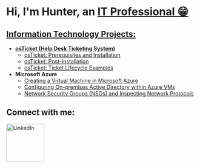 <h1>Hi, I'm Hunter, an <a href="https://www.linkedin.com/in/hunter-southerland-96493b260/"> IT Professional 😁</h1>

<h2>Information Technology Projects:</h2>

- <b>osTicket (Help Desk Ticketing System)</b>
  - [osTicket: Prerequisites and Installation](https://github.com/hsoutherland/osticket-prereqs)
  - [osTicket: Post-Installation](https://github.com/hsoutherland/post-install-config)
  - [osTicket: Ticket Lifecycle Examples](https://github.com/hsoutherland/ticket-lifecycle)
- <b>Microsoft Azure</b>
  - [Creating a Virtual Machine in Microsoft Azure](https://github.com/hsoutherland/azure-vm)
  - [Configuring On-premises Active Directory within Azure VMs](https://github.com/hsoutherland/configure-ad)
  - [Network Security Groups (NSGs) and Inspecting Network Protocols](https://github.com/hsoutherland/azure-network-protocols)
 
<h2>Connect with me:</h2>

<a href="https://www.linkedin.com/in/hunter-southerland-96493b260">
  <img src="https://logosmarcas.net/wp-content/uploads/2020/03/LinkedIn-Emblema.png" alt="LinkedIn" width="100" align="left"/>
</a>

